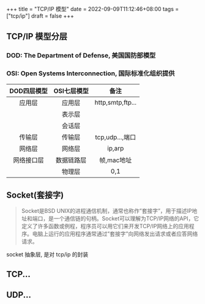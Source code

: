 +++
title = "TCP/IP 模型"
date = 2022-09-09T11:12:46+08:00
tags = ["tcp/ip"]
draft = false
+++

## TCP/IP 模型分层
### DOD: The Department of Defense, 美国国防部模型
### OSI: Open Systems Interconnection, 国际标准化组织提供

| DOD四层模型 | OSI七层模型 |        备注        |
|:-------:|:-------:|:----------------:|
|   应用层   |   应用层   | http,smtp,ftp... |
|         |   表示层   |                  |
|         |   会话层   |                  |
|   传输层   |   传输层   |  tcp,udp...,端口   |
|   网络层   |   网络层   |      ip,arp      |
|  网络接口层  |  数据链路层  |     帧,mac地址      |
|         |   物理层   |       0,1        |

## Socket(套接字)
> Socket是BSD UNIX的进程通信机制，通常也称作”套接字”，用于描述IP地址和端口，是一个通信链的句柄。Socket可以理解为TCP/IP网络的API，它定义了许多函数或例程，程序员可以用它们来开发TCP/IP网络上的应用程序。电脑上运行的应用程序通常通过”套接字”向网络发出请求或者应答网络请求。


socket 抽象层, 是对 tcp/ip 的封装

## TCP...
## UDP...